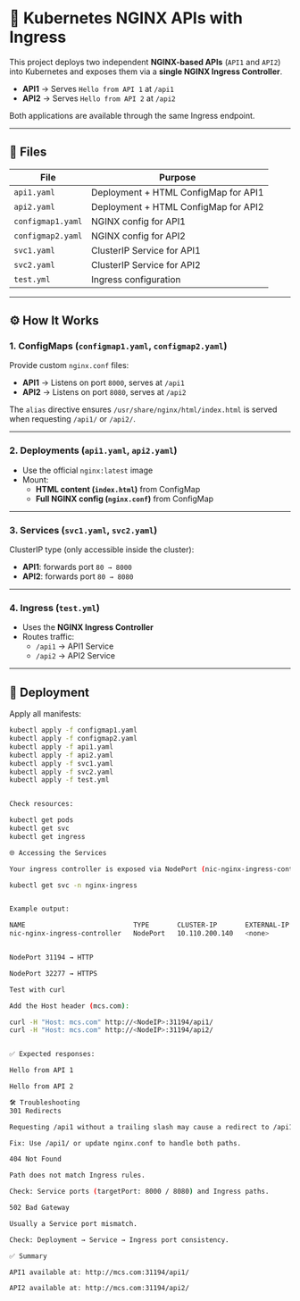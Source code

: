 # 🚀 Kubernetes NGINX APIs with Ingress

This project deploys two independent **NGINX-based APIs** (`API1` and `API2`) into Kubernetes and exposes them via a **single NGINX Ingress Controller**.

- **API1** → Serves `Hello from API 1` at `/api1`
- **API2** → Serves `Hello from API 2` at `/api2`

Both applications are available through the same Ingress endpoint.

---

## 📂 Files

| File            | Purpose                                |
|-----------------|----------------------------------------|
| `api1.yaml`     | Deployment + HTML ConfigMap for API1   |
| `api2.yaml`     | Deployment + HTML ConfigMap for API2   |
| `configmap1.yaml` | NGINX config for API1                 |
| `configmap2.yaml` | NGINX config for API2                 |
| `svc1.yaml`     | ClusterIP Service for API1             |
| `svc2.yaml`     | ClusterIP Service for API2             |
| `test.yml`      | Ingress configuration                  |

---

## ⚙️ How It Works

### 1. ConfigMaps (`configmap1.yaml`, `configmap2.yaml`)
Provide custom `nginx.conf` files:

- **API1** → Listens on port `8000`, serves at `/api1`
- **API2** → Listens on port `8080`, serves at `/api2`

The `alias` directive ensures `/usr/share/nginx/html/index.html` is served when requesting `/api1/` or `/api2/`.

---

### 2. Deployments (`api1.yaml`, `api2.yaml`)
- Use the official `nginx:latest` image
- Mount:
  - **HTML content (`index.html`)** from ConfigMap
  - **Full NGINX config (`nginx.conf`)** from ConfigMap

---

### 3. Services (`svc1.yaml`, `svc2.yaml`)
ClusterIP type (only accessible inside the cluster):

- **API1**: forwards port `80 → 8000`
- **API2**: forwards port `80 → 8080`

---

### 4. Ingress (`test.yml`)
- Uses the **NGINX Ingress Controller**
- Routes traffic:
  - `/api1` → API1 Service
  - `/api2` → API2 Service

---

## 🚀 Deployment

Apply all manifests:

```bash
kubectl apply -f configmap1.yaml
kubectl apply -f configmap2.yaml
kubectl apply -f api1.yaml
kubectl apply -f api2.yaml
kubectl apply -f svc1.yaml
kubectl apply -f svc2.yaml
kubectl apply -f test.yml


Check resources:

kubectl get pods
kubectl get svc
kubectl get ingress

🌐 Accessing the Services

Your ingress controller is exposed via NodePort (nic-nginx-ingress-controller):

kubectl get svc -n nginx-ingress


Example output:

NAME                           TYPE       CLUSTER-IP       EXTERNAL-IP   PORT(S)                      AGE
nic-nginx-ingress-controller   NodePort   10.110.200.140   <none>        80:31194/TCP,443:32277/TCP   5d


NodePort 31194 → HTTP

NodePort 32277 → HTTPS

Test with curl

Add the Host header (mcs.com):

curl -H "Host: mcs.com" http://<NodeIP>:31194/api1/
curl -H "Host: mcs.com" http://<NodeIP>:31194/api2/


✅ Expected responses:

Hello from API 1

Hello from API 2

🛠 Troubleshooting
301 Redirects

Requesting /api1 without a trailing slash may cause a redirect to /api1/.

Fix: Use /api1/ or update nginx.conf to handle both paths.

404 Not Found

Path does not match Ingress rules.

Check: Service ports (targetPort: 8000 / 8080) and Ingress paths.

502 Bad Gateway

Usually a Service port mismatch.

Check: Deployment → Service → Ingress port consistency.

✅ Summary

API1 available at: http://mcs.com:31194/api1/

API2 available at: http://mcs.com:31194/api2/
